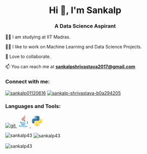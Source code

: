<h1 align="center">Hi 👋, I'm Sankalp</h1>
<h3 align="center">A Data Science Aspirant</h3>

👨‍🎓 I am studying at IIT Madras.

👨‍💻 I like to work on Machine Learning and Data Science Projects.

🤝 Love to collaborate.

📫 You can reach me at **sankalpshrivastava2017@gmail.com**

<h3 align="left">Connect with me:</h3>
<p align="left">
<a href="https://twitter.com/sankalp01120616" target="blank"><img align="center" src="https://raw.githubusercontent.com/rahuldkjain/github-profile-readme-generator/master/src/images/icons/Social/twitter.svg" alt="sankalp01120616" height="30" width="40" /></a>
<a href="https://linkedin.com/in/sankalp-shrivastava-b0a294205" target="blank"><img align="center" src="https://raw.githubusercontent.com/rahuldkjain/github-profile-readme-generator/master/src/images/icons/Social/linked-in-alt.svg" alt="sankalp-shrivastava-b0a294205" height="30" width="40" /></a>
</p>

<h3 align="left">Languages and Tools:</h3>
<p align="left"> <a href="https://git-scm.com/" target="_blank"> <img src="https://www.vectorlogo.zone/logos/git-scm/git-scm-icon.svg" alt="git" width="40" height="40"/> </a> <a href="https://www.java.com" target="_blank"> <img src="https://raw.githubusercontent.com/devicons/devicon/master/icons/java/java-original.svg" alt="java" width="40" height="40"/> </a>
  <a href="https://www.python.org" target="_blank"> <img src="https://raw.githubusercontent.com/devicons/devicon/master/icons/python/python-original.svg" alt="python" width="40" height="40"/> </a> </p>

<p><img align="left" src="https://github-readme-stats.vercel.app/api/top-langs?username=sankalp43&show_icons=true&locale=en&layout=compact" alt="sankalp43" /></p>

<p>&nbsp;<img align="center" src="https://github-readme-stats.vercel.app/api?username=sankalp43&show_icons=true&locale=en" alt="sankalp43" /></p>

<p><img align="center" src="https://github-readme-streak-stats.herokuapp.com/?user=sankalp43&" alt="sankalp43" /></p>


<!--
**Sankalp43/Sankalp43** is a ✨ _special_ ✨ repository because its `README.md` (this file) appears on your GitHub profile.

Here are some ideas to get you started:

- 🔭 I’m currently working on ...
- 🌱 I’m currently learning ...
- 👯 I’m looking to collaborate on ...
- 🤔 I’m looking for help with ...
- 💬 Ask me about ...
- 📫 How to reach me: ...
- 😄 Pronouns: ...
- ⚡ Fun fact: ...
-->
